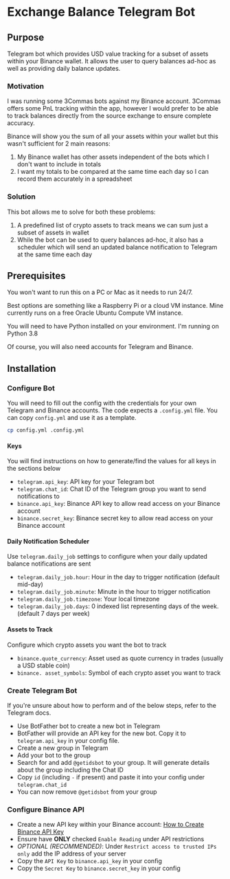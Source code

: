# Exchange Balance Telegram Bot

## Purpose

Telegram bot which provides USD value tracking for a subset of assets within your Binance wallet. It allows the user to query balances ad-hoc as well as providing daily balance updates.

### Motivation

I was running some 3Commas bots against my Binance account. 3Commas offers some PnL tracking within the app, however I would prefer to be able to track balances directly from the source exchange to ensure complete accuracy.

Binance will show you the sum of all your assets within your wallet but this wasn't sufficient for 2 main reasons:

1. My Binance wallet has other assets independent of the bots which I don't want to include in totals
2. I want my totals to be compared at the same time each day so I can record them accurately in a spreadsheet

### Solution

This bot allows me to solve for both these problems:

1. A predefined list of crypto assets to track means we can sum just a subset of assets in wallet
2. While the bot can be used to query balances ad-hoc, it also has a scheduler which will send an updated balance notification to Telegram at the same time each day

## Prerequisites

You won't want to run this on a PC or Mac as it needs to run 24/7.

Best options are something like a Raspberry Pi or a cloud VM instance. Mine currently runs on a free Oracle Ubuntu Compute VM instance.

You will need to have Python installed on your environment. I'm running on Python 3.8

Of course, you will also need accounts for Telegram and Binance.

## Installation

### Configure Bot

You will need to fill out the config with the credentials for your own Telegram and Binance accounts. The code expects a `.config.yml` file. You can copy `config.yml` and use it as a template.

```bash
cp config.yml .config.yml
```

#### Keys

You will find instructions on how to generate/find the values for all keys in the sections below

- `telegram.api_key`: API key for your Telegram bot
- `telegram.chat_id`: Chat ID of the Telegram group you want to send notifications to
- `binance.api_key`: Binance API key to allow read access on your Binance account
- `binance.secret_key`: Binance secret key to allow read access on your Binance account

#### Daily Notification Scheduler

Use `telegram.daily_job` settings to configure when your daily updated balance notifications are sent

- `telegram.daily_job.hour`: Hour in the day to trigger notification (default mid-day)
- `telegram.daily_job.minute`: Minute in the hour to trigger notification
- `telegram.daily_job.timezone`: Your local timezone
- `telegram.daily_job.days`: 0 indexed list representing days of the week. (default 7 days per week)

#### Assets to Track

Configure which crypto assets you want the bot to track

- `binance.quote_currency`: Asset used as quote currency in trades (usually a USD stable coin)
- `binance. asset_symbols`: Symbol of each crypto asset you want to track

### Create Telegram Bot

If you're unsure about how to perform and of the below steps, refer to the Telegram docs.

- Use BotFather bot to create a new bot in Telegram
- BotFather will provide an API key for the new bot. Copy it to `telegram.api_key` in your config file.
- Create a new group in Telegram
- Add your bot to the group
- Search for and add `@getidsbot` to your group. It will generate details about the group including the Chat ID
- Copy `id` (including `-` if present) and paste it into your config under `telegram.chat_id`
- You can now remove `@getidsbot` from your group

### Configure Binance API

- Create a new API key within your Binance account: [How to Create Binance API Key](https://www.binance.com/en/support/faq/360002502072)
- Ensure have **ONLY** checked `Enable Reading` under API restrictions
- *OPTIONAL (RECOMMENDED)*: Under `Restrict access to trusted IPs only` add the IP address of your server
- Copy the `API Key` to `binance.api_key` in your config
- Copy the `Secret Key` to `binance.secret_key` in your config